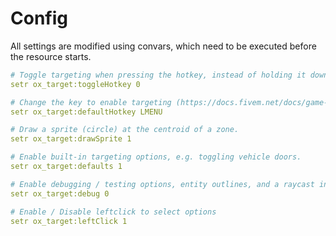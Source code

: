 # Config

All settings are modified using convars, which need to be executed before the resource starts.

```yaml
# Toggle targeting when pressing the hotkey, instead of holding it down.
setr ox_target:toggleHotkey 0

# Change the key to enable targeting (https://docs.fivem.net/docs/game-references/input-mapper-parameter-ids/keyboard)
setr ox_target:defaultHotkey LMENU

# Draw a sprite (circle) at the centroid of a zone.
setr ox_target:drawSprite 1

# Enable built-in targeting options, e.g. toggling vehicle doors.
setr ox_target:defaults 1

# Enable debugging / testing options, entity outlines, and a raycast indicator.
setr ox_target:debug 0

# Enable / Disable leftclick to select options
setr ox_target:leftClick 1
```
